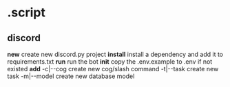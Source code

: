 # .script

## discord
  **new**      create new discord.py project
  **install**  install a dependency and add it to requirements.txt
  **run**      run the bot
  **init**     copy the .env.example to .env if not existed
  **add**
    -c|--cog    create new cog/slash command
    -t|--task   create new task
    -m|--model  create new database model